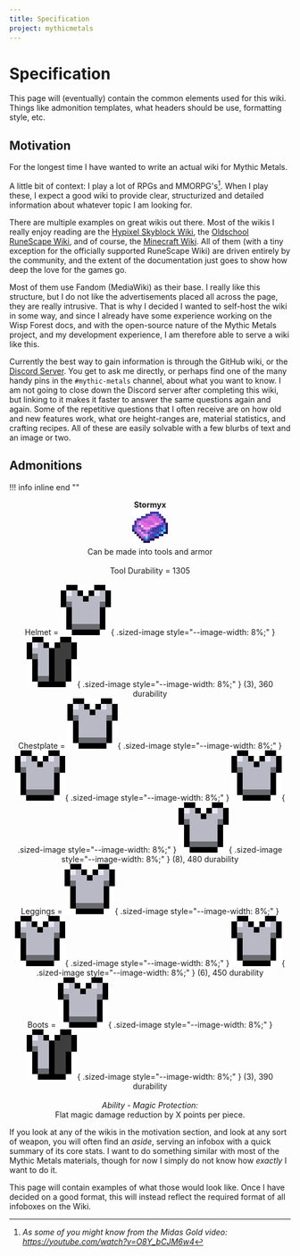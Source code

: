 ```yaml
---
title: Specification
project: mythicmetals
---
```


# Specification
This page will (eventually) contain the common elements used for this wiki. Things like admonition templates, what headers should be use, formatting style, etc.

## Motivation
For the longest time I have wanted to write an actual wiki for Mythic Metals.

A little bit of context: I play a lot of RPGs and MMORPG's[^1]. When I play these, I expect a good wiki to provide clear, structurized and detailed information about whatever topic I am looking for. 

There are multiple examples on great wikis out there. Most of the wikis I really enjoy reading are the [Hypixel Skyblock Wiki](xel-skyblock.fandom.com/wiki/Hypixel_SkyBlock_Wiki), the [Oldschool RuneScape Wiki](https://os.rs.wiki), and of course, the [Minecraft Wiki](https://minecraft.fandom.com/wiki/Minecraft_Wiki). All of them (with a tiny exception for the officially supported RuneScape Wiki) are driven entirely by the community, and the extent of the documentation just goes to show how deep the love for the games go. 

Most of them use Fandom (MediaWiki) as their base. I really like this structure, but I do not like the advertisements placed all across the page, they are really intrusive. That is why I decided I wanted to self-host the wiki in some way, and since I already have some experience working on the Wisp Forest docs, and with the open-source nature of the Mythic Metals project, and my development experience, I am therefore able to serve a wiki like this. 

Currently the best way to gain information is through the GitHub wiki, or the [Discord Server](https://discord.com/invite/69cKvQWScC). You get to ask me directly, or perhaps find one of the many handy pins in the `#mythic-metals` channel, about what you want to know. I am not going to close down the Discord server after completing this wiki, but linking to it makes it faster to answer the same questions again and again. Some of the repetitive questions that I often receive are on how old and new features work, what ore height-ranges are, material statistics, and crafting recipes. All of these are easily solvable with a few blurbs of text and an image or two. 

## Admonitions
!!! info inline end ""
    <center>**Stormyx**<br>
    ![Image of a Stormyx Ingot, a mainly pink ingot with a blue accent/border](assets/favicon.png)<br>
    Can be made into tools and armor<br><br>
    Tool Durability = 1305<br><br>
    Helmet = 
    ![armor](assets/minecraft/full_armor_icon.png){ .sized-image style="--image-width: 8%;" }
    ![armor](assets/minecraft/half_armor_icon.png){ .sized-image style="--image-width: 8%;" }
    (3), 360 durability<br>
    Chestplate =
    ![armor](assets/minecraft/full_armor_icon.png){ .sized-image style="--image-width: 8%;" }
    ![armor](assets/minecraft/full_armor_icon.png){ .sized-image style="--image-width: 8%;" }
    ![armor](assets/minecraft/full_armor_icon.png){ .sized-image style="--image-width: 8%;" }
    ![armor](assets/minecraft/full_armor_icon.png){ .sized-image style="--image-width: 8%;" }
    (8), 480 durability<br>
    Leggings = 
    ![armor](assets/minecraft/full_armor_icon.png){ .sized-image style="--image-width: 8%;" }
    ![armor](assets/minecraft/full_armor_icon.png){ .sized-image style="--image-width: 8%;" }
    ![armor](assets/minecraft/full_armor_icon.png){ .sized-image style="--image-width: 8%;" }
    (6), 450 durability<br>
    Boots = 
    ![armor](assets/minecraft/full_armor_icon.png){ .sized-image style="--image-width: 8%;" }
    ![armor](assets/minecraft/half_armor_icon.png){ .sized-image style="--image-width: 8%;" }
    (3), 390 durability<br><br>
    *Ability - Magic Protection:* <br>
    Flat magic damage reduction by X points per piece.<br>
    </center>

If you look at any of the wikis in the motivation section, and look at any sort of weapon, you will often find an *aside*, serving an infobox with a quick summary of its core stats. I want to do something similar with most of the Mythic Metals materials, though for now I simply do not know how *exactly* I want to do it.

This page will contain examples of what those would look like. Once I have decided on a good format, this will instead reflect the required format of all infoboxes on the Wiki. 


[^1]: *As some of you might know from the Midas Gold video: https://youtube.com/watch?v=O8Y_bCJM6w4*
